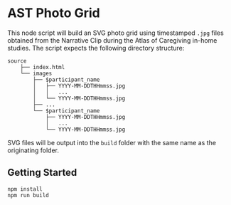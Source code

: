 AST Photo Grid
==============

This node script will build an SVG photo grid using timestamped `.jpg` files obtained from the Narrative Clip during the Atlas of Caregiving in-home studies. The script expects the following directory structure:

```
source
    ├── index.html
    └── images
        ├── $participant_name
        │   ├── YYYY-MM-DDTHHmmss.jpg
        │   │   ...
        │   └── YYYY-MM-DDTHHmmss.jpg
        ├── ...
        └── $participant_name
            ├── YYYY-MM-DDTHHmmss.jpg
            │   ...
            └── YYYY-MM-DDTHHmmss.jpg
```

SVG files will be output into the `build` folder with the same name as the originating folder.

## Getting Started

```
npm install
npm run build
```
